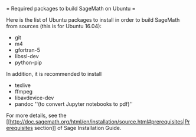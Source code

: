 = Required packages to build SageMath on Ubuntu =

Here is the list of Ubuntu packages to install in order to build SageMath from sources (this is for Ubuntu 16.04):
 * git
 * m4
 * gfortran-5
 * libssl-dev
 * python-pip

In addition, it is recommended to install
 * texlive
 * ffmpeg
 * libavdevice-dev
 * pandoc   ''(to convert Jupyter notebooks to pdf)''  

For more details, see the  [[http://doc.sagemath.org/html/en/installation/source.html#prerequisites|Prerequisites section]] of Sage Installation Guide.
